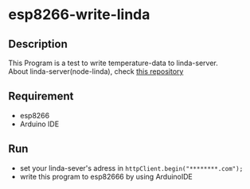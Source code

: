 # esp8266-write-linda

## Description
This Program is a test to write temperature-data to linda-server.  
About linda-server(node-linda), check [this repository](https://github.com/node-linda/linda)

## Requirement
* esp8266
* Arduino IDE

## Run
* set your linda-sever's adress in `httpClient.begin("********.com");`
* write this program to esp82666 by using ArduinoIDE
